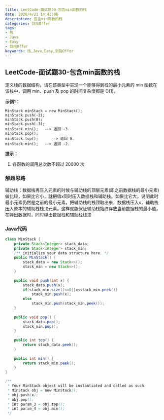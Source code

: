 ```yaml
---
title: LeetCode-面试题30-包含min函数的栈
date: 2020/4/21 14:42:06
description: 包含min函数的栈
categories: 剑指Offer
tags: 
- 栈
- Java
- Easy
- 剑指Offer
keywords: 栈,Java,Easy,剑指Offer
---
```


## LeetCode-面试题30-包含min函数的栈

定义栈的数据结构，请在该类型中实现一个能够得到栈的最小元素的 min 函数在该栈中，调用 min、push 及 pop 的时间复杂度都是 O(1)。

 <!--more-->

**示例1：**

```
MinStack minStack = new MinStack();
minStack.push(-2);
minStack.push(0);
minStack.push(-3);
minStack.min();   --> 返回 -3.
minStack.pop();
minStack.top();      --> 返回 0.
minStack.min();   --> 返回 -2.
```

**提示：**

1. 各函数的调用总次数不超过 20000 次

### 解题思路

辅助栈：数据栈再压入元素的时候与辅助栈的顶层元素(即之前数据栈的最小元素)做比较，如果比它小，就把值x同时压入数据栈和辅助栈。如果比它大，说明此时最小元素仍然是之前的最小元素，把辅助栈的栈顶取出来，数据栈压入x，辅助栈压入原本的辅助栈栈顶元素。这样就能保证辅助栈始终存放当前数据栈的最小值，在弹出数据时，同时弹出数据栈和辅助栈栈顶

### Java代码

```java
class MinStack {
    private Stack<Integer> stack_data;
    private Stack<Integer> stack_min;
    /** initialize your data structure here. */
    public MinStack() {
        stack_data = new Stack<>();
        stack_min = new Stack<>();
    }
    
    public void push(int x) {
        stack_data.push(x);
        if(stack_min.size()==0||x<stack_min.peek())
            stack_min.push(x);
        else
            stack_min.push(stack_min.peek());
    }
    
    public void pop() {
        stack_data.pop();
        stack_min.pop();
    }
    
    public int top() {
        return stack_data.peek();
    }
    
    public int min() {
        return stack_min.peek();
    }
}

/**
 * Your MinStack object will be instantiated and called as such:
 * MinStack obj = new MinStack();
 * obj.push(x);
 * obj.pop();
 * int param_3 = obj.top();
 * int param_4 = obj.min();
 */
```
